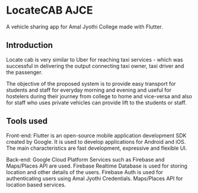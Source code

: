 # LocateCAB AJCE

A vehicle sharing app for Amal Jyothi College made with Flutter.

## Introduction

Locate cab is very similar to Uber for reaching taxi services - which was
successful in delivering the output connecting taxi owner, taxi driver and the
passenger. 

The objective of the proposed system is to provide easy transport
for students and staff for everyday morning and evening and useful for hostelers
during their journey from college to home and vice-versa and also for staff who
uses private vehicles can provide lift to the students or staff.

## Tools used

Front-end: Flutter is an open-source mobile application development SDK
created by Google. It is used to develop applications for Android and iOS. The
main characteristics are fast development, expressive and flexible UI.

Back-end: Google Cloud Platform Services such as Firebase and Maps/Places API are used. 
Firebase Realtime Database is used for storing location and other details of the users. 
Firebase Auth is used for authenticating users using Amal Jyothi Credentials. 
Maps/Places API for location based services.
